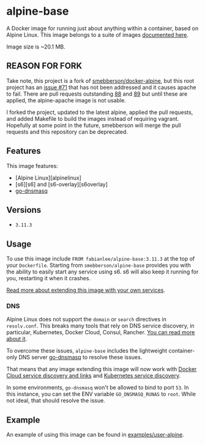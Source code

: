 # alpine-base

A Docker image for running just about anything within a container, based on Alpine Linux.
This image belongs to a suite of images [documented here][dockeralpine].

Image size is ~20.1 MB.

## REASON FOR FORK

Take note, this project is a fork of [smebberson/docker-alpine](https://github.com/smebberson/docker-alpine), but this root project has an [issue #71](https://github.com/smebberson/docker-alpine/issues/71) that has not been addressed and it causes apache to fail.  There are pull requests outstanding [88](https://github.com/smebberson/docker-alpine/pull/88) and [89](https://github.com/smebberson/docker-alpine/pull/89) but until these are applied, the alpine-apache image is not usable.

I forked the project, updated to the latest alpine, applied the pull requests, and added Makefile to build the images instead of requiring vagrant.  Hopefully at some point in the future, smebberson will merge the pull requests and this repository can be deprecated.


## Features

This image features:

- [Alpine Linux][alpinelinux]
- [s6][s6] and [s6-overlay][s6overlay]
- [go-dnsmasq][godnsmasq]

## Versions

- `3.11.3`

## Usage

To use this image include `FROM fabianlee/alpine-base:3.11.3` at the top of your `Dockerfile`. Starting from `smebberson/alpine-base` provides you with the ability to easily start any service using s6. s6 will also keep it running for you, restarting it when it crashes.

[Read more about extending this image with your own services](https://github.com/smebberson/docker-alpine/tree/master/#using-services).

### DNS

Alpine Linux does not support the `domain` or `search` directives in `resolv.conf`. This breaks many tools that rely on DNS service discovery, in particular, Kubernetes, Docker Cloud, Consul, Rancher. [You can read more about it](http://gliderlabs.viewdocs.io/docker-alpine/caveats/).

To overcome these issues, `alpine-base` includes the lightweight container-only DNS server [go-dnsmasq][godnsmasq] to resolve these issues.

That means that any image extending this image will now work with [Docker Cloud service discovery and links](https://docs.docker.com/docker-cloud/apps/service-links/) and [Kubernetes service discovery](https://github.com/kubernetes/kubernetes/blob/master/docs/user-guide/services.md#dns).

In some environments, `go-dnsmasq` won't be allowed to bind to port `53`. In this instance, you can set the ENV variable `GO_DNSMASQ_RUNAS` to `root`. While not ideal, that should resolve the issue.

## Example

An example of using this image can be found in [examples/user-alpine](alpinebaseexample).

[alpinebaseexample]: https://github.com/smebberson/docker-alpine/tree/master/examples/user-alpine
[godnsmasq]: https://github.com/janeczku/go-dnsmasq
[dockeralpine]: https://github.com/smebberson/docker-alpine

